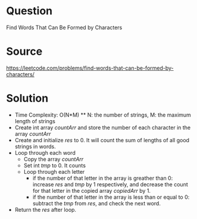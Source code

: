 # Question
Find Words That Can Be Formed by Characters

# Source
https://leetcode.com/problems/find-words-that-can-be-formed-by-characters/

# Solution
- Time Complexity: O(N*M) ** N: the number of strings, M: the maximum length of strings
- Create int array *countArr* and store the number of each character in the array *countArr*
- Create and initialize *res* to 0. It will count the sum of lengths of all good strings in words. 
- Loop through each word
  - Copy the array *countArr*
  - Set int *tmp* to 0. It counts 
  - Loop through each letter
    - if the number of that letter in the array is greather than 0: increase *res* and *tmp* by 1 respectively, and decrease the count for that letter in the copied array *copiedArr* by 1.  
    - if the number of that letter in the array is less than or equal to 0: subtract the *tmp* from *res*, and check the next word.
- Return the *res* after loop.